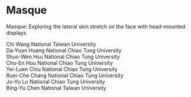 # Masque
Masque: Exploring the lateral skin stretch on the face with head-mounted displays

Chi Wang              National Taiwan University
</br >
Da-Yuan Huang         National Chiao Tung University</br >
Shuo-Wen Hsu          National Chiao Tung University</br>
Chu-En Hou            National Chiao Tung University</br>
Yei-Luen Chiu         National Chiao Tung University</br>
Ruei-Che Chang        National Chiao Tung University</br>
Jo-Yu Lo              National Chiao Tung University</br>
Bing-Yu Chen          National Taiwan University</br>
 
